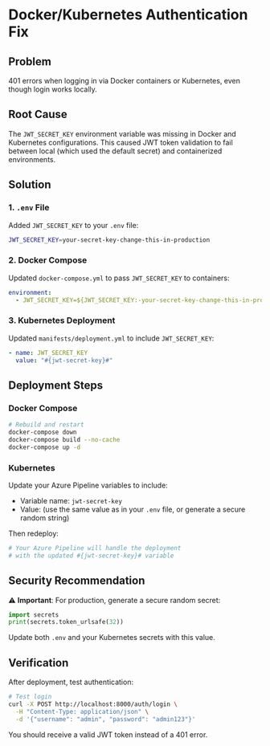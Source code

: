 # Docker/Kubernetes Authentication Fix

## Problem
401 errors when logging in via Docker containers or Kubernetes, even though login works locally.

## Root Cause
The `JWT_SECRET_KEY` environment variable was missing in Docker and Kubernetes configurations. This caused JWT token validation to fail between local (which used the default secret) and containerized environments.

## Solution

### 1. `.env` File
Added `JWT_SECRET_KEY` to your `.env` file:

```bash
JWT_SECRET_KEY=your-secret-key-change-this-in-production
```

### 2. Docker Compose
Updated `docker-compose.yml` to pass `JWT_SECRET_KEY` to containers:

```yaml
environment:
  - JWT_SECRET_KEY=${JWT_SECRET_KEY:-your-secret-key-change-this-in-production}
```

### 3. Kubernetes Deployment
Updated `manifests/deployment.yml` to include `JWT_SECRET_KEY`:

```yaml
- name: JWT_SECRET_KEY
  value: "#{jwt-secret-key}#"
```

## Deployment Steps

### Docker Compose
```bash
# Rebuild and restart
docker-compose down
docker-compose build --no-cache
docker-compose up -d
```

### Kubernetes
Update your Azure Pipeline variables to include:
- Variable name: `jwt-secret-key`
- Value: (use the same value as in your `.env` file, or generate a secure random string)

Then redeploy:
```bash
# Your Azure Pipeline will handle the deployment
# with the updated #{jwt-secret-key}# variable
```

## Security Recommendation

⚠️ **Important**: For production, generate a secure random secret:

```python
import secrets
print(secrets.token_urlsafe(32))
```

Update both `.env` and your Kubernetes secrets with this value.

## Verification

After deployment, test authentication:

```bash
# Test login
curl -X POST http://localhost:8000/auth/login \
  -H "Content-Type: application/json" \
  -d '{"username": "admin", "password": "admin123"}'
```

You should receive a valid JWT token instead of a 401 error.
